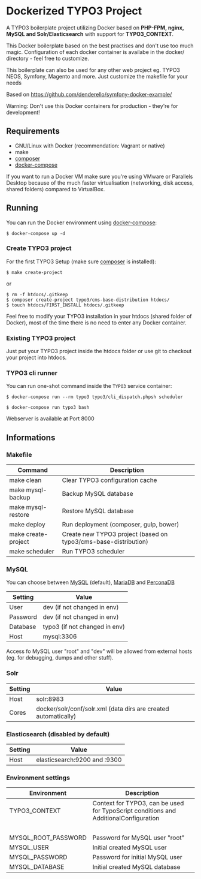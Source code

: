 # Dockerized TYPO3 Project

A TYPO3 boilerplate project utilizing Docker based on
**PHP-FPM, nginx, MySQL and Solr/Elasticsearch** with support for **TYPO3_CONTEXT**.

This Docker boilerplate based on the best practises and don't use too much magic.
Configuration of each docker container is availabe in the docker/ directory - feel free to customize.

This boilerplate can also be used for any other web project eg. TYPO3 NEOS, Symfony, Magento and more.
Just customize the makefile for your needs

Based on https://github.com/denderello/symfony-docker-example/

Warning: Don't use this Docker containers for production - they're for development!


## Requirements

- GNU/Linux with Docker (recommendation: Vagrant or native)
- make
- [composer](https://getcomposer.org/)
- [docker-compose](https://github.com/docker/compose)

If you want to run a Docker VM make sure you're using VMware or Parallels Desktop because of
the much faster virtualisation (networking, disk access, shared folders) compared to VirtualBox.


## Running

You can run the Docker environment using [docker-compose](https://github.com/docker/compose):

    $ docker-compose up -d

### Create TYPO3 project

For the first TYPO3 Setup (make sure [composer](https://getcomposer.org/) is installed):

    $ make create-project

or

    $ rm -f htdocs/.gitkeep
    $ composer create-project typo3/cms-base-distribution htdocs/
    $ touch htdocs/FIRST_INSTALL htdocs/.gitkeep


Feel free to modify your TYPO3 installation in your htdocs (shared folder of Docker),
most of the time there is no need to enter any Docker container.


### Existing TYPO3 project

Just put your TYPO3 project inside the htdocs folder or use git to checkout your project into htdocs.


### TYPO3 cli runner

You can run one-shot command inside the `TYPO3` service container:

    $ docker-compose run --rm typo3 typo3/cli_dispatch.phpsh scheduler

    $ docker-compose run typo3 bash

Webserver is available at Port 8000


## Informations


### Makefile

Command                | Description
---------------------- | -------------------------------
make clean             | Clear TYPO3 configuration cache
make mysql-backup      | Backup MySQL database
make mysql-restore     | Restore MySQL database
make deploy            | Run deployment (composer, gulp, bower)
make create-project    | Create new TYPO3 project (based on typo3/cms-base-distribution)
make scheduler         | Run TYPO3 scheduler


### MySQL

You can choose between [MySQL](https://www.mysql.com/) (default), [MariaDB](https://www.mariadb.org/) and [PerconaDB](http://www.percona.com/software)

Setting       | Value
------------- | -------------
User          | dev (if not changed in env)
Password      | dev (if not changed in env)
Database      | typo3 (if not changed in env)
Host          | mysql:3306

Access fo MySQL user "root" and "dev" will be allowed from external hosts (eg. for debugging, dumps and other stuff).


### Solr

Setting       | Value
------------- | -------------
Host          | solr:8983
Cores         | docker/solr/conf/solr.xml (data dirs are created automatically)

### Elasticsearch (disabled by default)

Setting       | Value
------------- | -------------
Host          | elasticsearch:9200 and :9300

### Environment settings

Environment           | Description
--------------------- | -------------
TYPO3_CONTEXT         | Context for TYPO3, can be used for TypoScript conditions and AdditionalConfiguration
<br>                  |
MYSQL_ROOT_PASSWORD   | Password for MySQL user "root"
MYSQL_USER            | Initial created MySQL user
MYSQL_PASSWORD        | Password for initial MySQL user
MYSQL_DATABASE        | Initial created MySQL database
